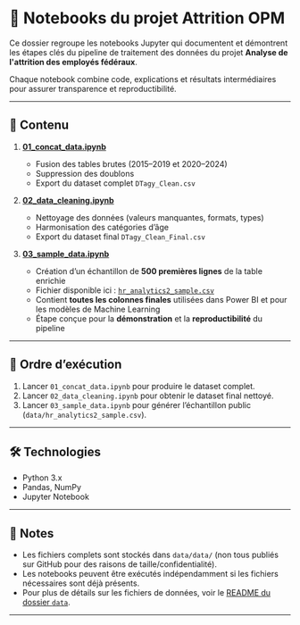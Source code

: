 # 📓 Notebooks du projet Attrition OPM

Ce dossier regroupe les notebooks Jupyter qui documentent et démontrent les étapes clés du pipeline de traitement des données du projet **Analyse de l'attrition des employés fédéraux**.

Chaque notebook combine code, explications et résultats intermédiaires pour assurer transparence et reproductibilité.

---

## 📂 Contenu

1. **[01_concat_data.ipynb](01_concat_data.ipynb)**  
   - Fusion des tables brutes (2015–2019 et 2020–2024)  
   - Suppression des doublons  
   - Export du dataset complet `DTagy_Clean.csv`

2. **[02_data_cleaning.ipynb](02_data_cleaning.ipynb)**  
   - Nettoyage des données (valeurs manquantes, formats, types)  
   - Harmonisation des catégories d’âge  
   - Export du dataset final `DTagy_Clean_Final.csv`

3. **[03_sample_data.ipynb](03_sample_data.ipynb)**  
   - Création d’un échantillon de **500 premières lignes** de la table enrichie  
   - Fichier disponible ici : [`hr_analytics2_sample.csv`](../data/hr_analytics2_sample.csv)  
   - Contient **toutes les colonnes finales** utilisées dans Power BI et pour les modèles de Machine Learning  
   - Étape conçue pour la **démonstration** et la **reproductibilité** du pipeline


---

## 🔄 Ordre d’exécution

1. Lancer `01_concat_data.ipynb` pour produire le dataset complet.  
2. Lancer `02_data_cleaning.ipynb` pour obtenir le dataset final nettoyé.  
3. Lancer `03_sample_data.ipynb` pour générer l’échantillon public (`data/hr_analytics2_sample.csv`).

---

## 🛠 Technologies

- Python 3.x  
- Pandas, NumPy  
- Jupyter Notebook

---

## 📎 Notes

- Les fichiers complets sont stockés dans `data/data/` (non tous publiés sur GitHub pour des raisons de taille/confidentialité).
- Les notebooks peuvent être exécutés indépendamment si les fichiers nécessaires sont déjà présents.
- Pour plus de détails sur les fichiers de données, voir le [README du dossier `data`](../data/README.md).

---

